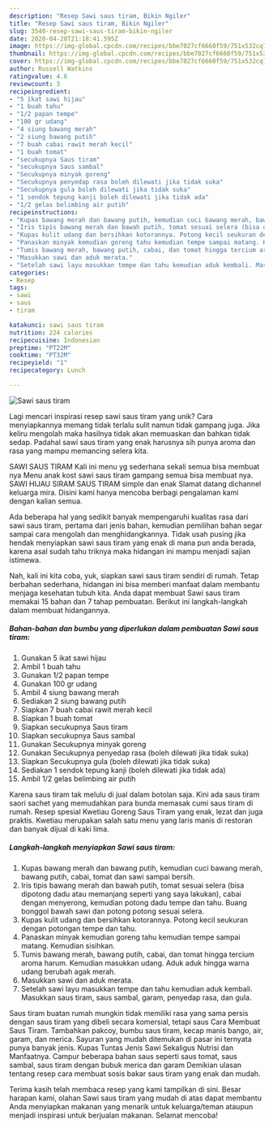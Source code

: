 ```yaml
---
description: "Resep Sawi saus tiram, Bikin Ngiler"
title: "Resep Sawi saus tiram, Bikin Ngiler"
slug: 3540-resep-sawi-saus-tiram-bikin-ngiler
date: 2020-04-28T21:18:41.595Z
image: https://img-global.cpcdn.com/recipes/bbe7027cf6660f59/751x532cq70/sawi-saus-tiram-foto-resep-utama.jpg
thumbnail: https://img-global.cpcdn.com/recipes/bbe7027cf6660f59/751x532cq70/sawi-saus-tiram-foto-resep-utama.jpg
cover: https://img-global.cpcdn.com/recipes/bbe7027cf6660f59/751x532cq70/sawi-saus-tiram-foto-resep-utama.jpg
author: Russell Watkins
ratingvalue: 4.6
reviewcount: 3
recipeingredient:
- "5 ikat sawi hijau"
- "1 buah tahu"
- "1/2 papan tempe"
- "100 gr udang"
- "4 siung bawang merah"
- "2 siung bawang putih"
- "7 buah cabai rawit merah kecil"
- "1 buah tomat"
- "secukupnya Saus tiram"
- "secukupnya Saus sambal"
- "Secukupnya minyak goreng"
- "Secukupnya penyedap rasa boleh dilewati jika tidak suka"
- "Secukupnya gula boleh dilewati jika tidak suka"
- "1 sendok tepung kanji boleh dilewati jika tidak ada"
- "1/2 gelas belimbing air putih"
recipeinstructions:
- "Kupas bawang merah dan bawang putih, kemudian cuci bawang merah, bawang putih, cabai, tomat dan sawi sampai bersih."
- "Iris tipis bawang merah dan bawah putih, tomat sesuai selera (bisa dipotong dadu atau memanjang seperti yang saya lakukan), cabai dengan menyerong, kemudian potong dadu tempe dan tahu. Buang bonggol bawah sawi dan potong potong sesuai selera."
- "Kupas kulit udang dan bersihkan kotorannya. Potong kecil seukuran dengan potongan tempe dan tahu."
- "Panaskan minyak kemudian goreng tahu kemudian tempe sampai matang. Kemudian sisihkan."
- "Tumis bawang merah, bawang putih, cabai, dan tomat hingga tercium aroma harum. Kemudian masukkan udang. Aduk aduk hingga warna udang berubah agak merah."
- "Masukkan sawi dan aduk merata."
- "Setelah sawi layu masukkan tempe dan tahu kemudian aduk kembali. Masukkan saus tiram, saus sambal, garam, penyedap rasa, dan gula."
categories:
- Resep
tags:
- sawi
- saus
- tiram

katakunci: sawi saus tiram 
nutrition: 224 calories
recipecuisine: Indonesian
preptime: "PT22M"
cooktime: "PT32M"
recipeyield: "1"
recipecategory: Lunch

---
```



![Sawi saus tiram](https://img-global.cpcdn.com/recipes/bbe7027cf6660f59/751x532cq70/sawi-saus-tiram-foto-resep-utama.jpg)

Lagi mencari inspirasi resep sawi saus tiram yang unik? Cara menyiapkannya memang tidak terlalu sulit namun tidak gampang juga. Jika keliru mengolah maka hasilnya tidak akan memuaskan dan bahkan tidak sedap. Padahal sawi saus tiram yang enak harusnya sih punya aroma dan rasa yang mampu memancing selera kita.

SAWI SAUS TIRAM Kali ini menu yg sederhana sekali semua bisa membuat nya Menu anak kost sawi saus tiram gampang semua bisa membuat nya. SAWI HIJAU SIRAM SAUS TIRAM simple dan enak Slamat datang dichannel keluarga mira. Disini kami hanya mencoba berbagi pengalaman kami dengan kalian semua.

Ada beberapa hal yang sedikit banyak mempengaruhi kualitas rasa dari sawi saus tiram, pertama dari jenis bahan, kemudian pemilihan bahan segar sampai cara mengolah dan menghidangkannya. Tidak usah pusing jika hendak menyiapkan sawi saus tiram yang enak di mana pun anda berada, karena asal sudah tahu triknya maka hidangan ini mampu menjadi sajian istimewa.


Nah, kali ini kita coba, yuk, siapkan sawi saus tiram sendiri di rumah. Tetap berbahan sederhana, hidangan ini bisa memberi manfaat dalam membantu menjaga kesehatan tubuh kita. Anda dapat membuat Sawi saus tiram memakai 15 bahan dan 7 tahap pembuatan. Berikut ini langkah-langkah dalam membuat hidangannya.

<!--inarticleads1-->

##### Bahan-bahan dan bumbu yang diperlukan dalam pembuatan Sawi saus tiram:

1. Gunakan 5 ikat sawi hijau
1. Ambil 1 buah tahu
1. Gunakan 1/2 papan tempe
1. Gunakan 100 gr udang
1. Ambil 4 siung bawang merah
1. Sediakan 2 siung bawang putih
1. Siapkan 7 buah cabai rawit merah kecil
1. Siapkan 1 buah tomat
1. Siapkan secukupnya Saus tiram
1. Siapkan secukupnya Saus sambal
1. Gunakan Secukupnya minyak goreng
1. Gunakan Secukupnya penyedap rasa (boleh dilewati jika tidak suka)
1. Siapkan Secukupnya gula (boleh dilewati jika tidak suka)
1. Sediakan 1 sendok tepung kanji (boleh dilewati jika tidak ada)
1. Ambil 1/2 gelas belimbing air putih


Karena saus tiram tak melulu di jual dalam botolan saja. Kini ada saus tiram saori sachet yang memudahkan para bunda memasak cumi saus tiram di rumah. Resep spesial Kwetiau Goreng Saus Tiram yang enak, lezat dan juga praktis. Kwetiau merupakan salah satu menu yang laris manis di restoran dan banyak dijual di kaki lima. 

<!--inarticleads2-->

##### Langkah-langkah menyiapkan Sawi saus tiram:

1. Kupas bawang merah dan bawang putih, kemudian cuci bawang merah, bawang putih, cabai, tomat dan sawi sampai bersih.
1. Iris tipis bawang merah dan bawah putih, tomat sesuai selera (bisa dipotong dadu atau memanjang seperti yang saya lakukan), cabai dengan menyerong, kemudian potong dadu tempe dan tahu. Buang bonggol bawah sawi dan potong potong sesuai selera.
1. Kupas kulit udang dan bersihkan kotorannya. Potong kecil seukuran dengan potongan tempe dan tahu.
1. Panaskan minyak kemudian goreng tahu kemudian tempe sampai matang. Kemudian sisihkan.
1. Tumis bawang merah, bawang putih, cabai, dan tomat hingga tercium aroma harum. Kemudian masukkan udang. Aduk aduk hingga warna udang berubah agak merah.
1. Masukkan sawi dan aduk merata.
1. Setelah sawi layu masukkan tempe dan tahu kemudian aduk kembali. Masukkan saus tiram, saus sambal, garam, penyedap rasa, dan gula.


Saus tiram buatan rumah mungkin tidak memiliki rasa yang sama persis dengan saus tiram yang dibeli secara komersial, tetapi saus Cara Membuat Saus Tiram. Tambahkan pakcoy, bumbu saus tiram, kecap manis bango, air, garam, dan merica. Sayuran yang mudah ditemukan di pasar ini ternyata punya banyak jenis. Kupas Tuntas Jenis Sawi Sekaligus Nutrisi dan Manfaatnya. Campur beberapa bahan saus seperti saus tomat, saus sambal, saus tiram dengan bubuk merica dan garam Demikian ulasan tentang resep cara membuat sosis bakar saus tiram yang enak dan mudah. 

Terima kasih telah membaca resep yang kami tampilkan di sini. Besar harapan kami, olahan Sawi saus tiram yang mudah di atas dapat membantu Anda menyiapkan makanan yang menarik untuk keluarga/teman ataupun menjadi inspirasi untuk berjualan makanan. Selamat mencoba!
